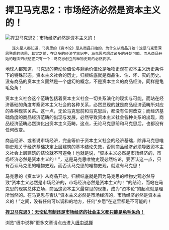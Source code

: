 捍卫马克思2：市场经济必然是资本主义的！
====

			

                                                                    

![捍卫马克思2：市场经济必然是资本主义的！](http://simg.sinajs.cn/blog7style/images/common/sg_trans.gif)

                                                           

                                                           

       连火星人都知道，马克思的《资本论》是从商品开始的，为什么从商品开始？这是马克思深思熟虑的结果，其实之前，在众多的经济学笔记中，马克思考虑过诸多的开始可能。而从商品开始的理由归根结底只有一个：马克思创立的唯物史观的必然要求。

   地球人都知道，马克思的劳动价值论与剩余价值论是唯物史观在资本主义历史条件下的特殊形态。资本主义社会的历史，归根结底就是商品生、住、坏、灭的历史。没有商品的资本主义固然是一个虚幻的概念，不是资本主义的商品经济，同样是龟毛兔角！

   资本主义社会这个范畴包括着资本主义社会一切关系演化的现实与可能，而站在经济基础的角度考察资本主义社会的各种关系，必然显现的就是商品经济范畴所对应的各种现实关系。这一点，无论马克思前和马克思后，都没有任何改变；而经济基础角度的商品经济范畴的出现与发展，必然导致资本主义社会各种关系的出现，商品经济范畴必然演化出资本主义范畴，这点，无论马克思前和马克思后，也都没有任何改变。

   商品经济、或者说市场经济，完全等价于资本主义社会的经济基础，除非马克思唯物史观关于经济基础决定上层建筑的基本结论失效，否则商品经济必须导致资本主义社会上层建筑的结论就不可避免！也就是说，“资本主义必然是市场经济的，市场经济必然是资本主义的！”，这是马克思唯物史观必然结论，要否认这一点，只有否认马克思的唯物史观，而否认马克思的唯物史观，就没有马克思！

   马克思的《资本论》从商品开始，归根结底就是因为马克思的唯物史观必然导致“资本主义必然是市场经济的，市场经济必然是资本主义的！”的结论，而站在马克思的现实总体立场，商品这资本主义最常见的现象，成为“资本论”的起点就是理所当然的。在马克思与否认“资本主义必然是市场经济的，市场经济必然是资本主义的！”之间，没有任何可以调和的地方，任何“乡愿”在这里都是不可能的！

[**捍卫马克思3：无论私有制还是市场经济的社会主义都只能是龟毛兔角！**](http://blog.sina.com.cn/u/486e105c010005xd)

浏览“缠中说禅”更多文章请点击进入[缠中说禅](http://blog.sina.com.cn/m/chzhshch)
